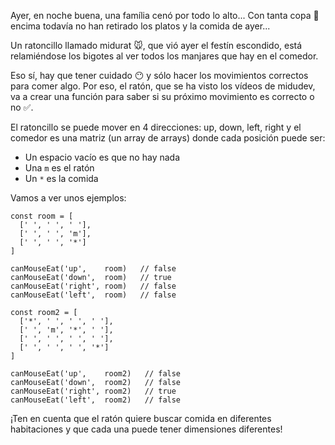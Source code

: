 Ayer, en noche buena, una família cenó por todo lo alto... Con tanta copa 🍾 encima todavía no han retirado los platos y la comida de ayer...

Un ratoncillo llamado midurat 🐭, que vió ayer el festín escondido, está relamiéndose los bigotes al ver todos los manjares que hay en el comedor.

Eso sí, hay que tener cuidado 😶 y sólo hacer los movimientos correctos para comer algo. Por eso, el ratón, que se ha visto los vídeos de midudev, va a crear una función para saber si su próximo movimiento es correcto o no ✅.

El ratoncillo se puede mover en 4 direcciones: up, down, left, right y el comedor es una matriz (un array de arrays) donde cada posición puede ser:

- Un espacio vacío es que no hay nada
- Una `m` es el ratón
- Un `*` es la comida

Vamos a ver unos ejemplos:

```
const room = [
  [' ', ' ', ' '],
  [' ', ' ', 'm'],
  [' ', ' ', '*']
]

canMouseEat('up',    room)   // false
canMouseEat('down',  room)   // true
canMouseEat('right', room)   // false
canMouseEat('left',  room)   // false

const room2 = [
  ['*', ' ', ' ', ' '],
  [' ', 'm', '*', ' '],
  [' ', ' ', ' ', ' '],
  [' ', ' ', ' ', '*']
]

canMouseEat('up',    room2)   // false
canMouseEat('down',  room2)   // false
canMouseEat('right', room2)   // true
canMouseEat('left',  room2)   // false
```

¡Ten en cuenta que el ratón quiere buscar comida en diferentes habitaciones y que cada una puede tener dimensiones diferentes!